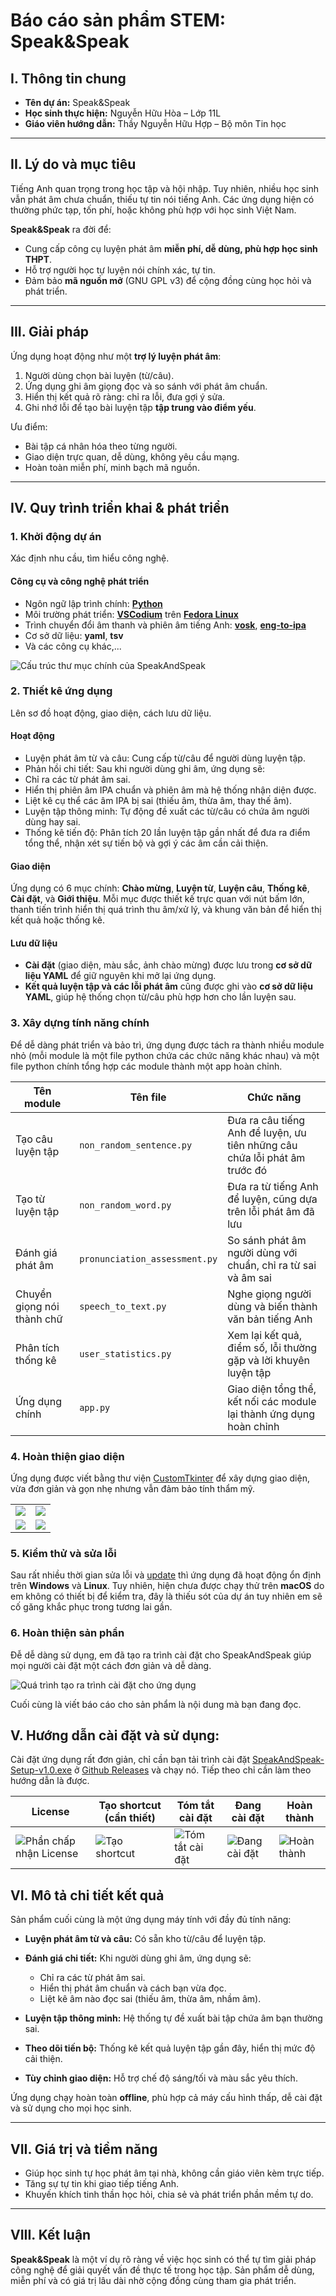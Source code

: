 # Báo cáo sản phẩm STEM: Speak\&Speak

## I. Thông tin chung

* **Tên dự án:** Speak\&Speak
* **Học sinh thực hiện:** Nguyễn Hữu Hòa – Lớp 11L
* **Giáo viên hướng dẫn:**  Thầy Nguyễn Hữu Hợp – Bộ môn Tin học

---

## II. Lý do và mục tiêu

Tiếng Anh quan trọng trong học tập và hội nhập. Tuy nhiên, nhiều học sinh vẫn phát âm chưa chuẩn, thiếu tự tin nói tiếng Anh. Các ứng dụng hiện có thường phức tạp, tốn phí, hoặc không phù hợp với học sinh Việt Nam.

**Speak\&Speak** ra đời để:

* Cung cấp công cụ luyện phát âm **miễn phí, dễ dùng, phù hợp học sinh THPT**.
* Hỗ trợ người học tự luyện nói chính xác, tự tin.
* Đảm bảo **mã nguồn mở** (GNU GPL v3) để cộng đồng cùng học hỏi và phát triển.

---

## III. Giải pháp

Ứng dụng hoạt động như một **trợ lý luyện phát âm**:

1. Người dùng chọn bài luyện (từ/câu).
2. Ứng dụng ghi âm giọng đọc và so sánh với phát âm chuẩn.
3. Hiển thị kết quả rõ ràng: chỉ ra lỗi, đưa gợi ý sửa.
4. Ghi nhớ lỗi để tạo bài luyện tập **tập trung vào điểm yếu**.

Ưu điểm:

* Bài tập cá nhân hóa theo từng người.
* Giao diện trực quan, dễ dùng, không yêu cầu mạng.
* Hoàn toàn miễn phí, minh bạch mã nguồn.

---

## IV. Quy trình triển khai & phát triển

### 1. Khởi động dự án

Xác định nhu cầu, tìm hiểu công nghệ.

#### Công cụ và công nghệ phát triển
* Ngôn ngữ lập trình chính: [**Python**](https://www.python.org/)
* Môi trường phát triển: [**VSCodium**](https://vscodium.com/) trên [**Fedora Linux**](https://fedoraproject.org/)
* Trình chuyển đổi âm thanh và phiên âm tiếng Anh: [**vosk**](https://pypi.org/project/vosk/), [**eng-to-ipa**](https://pypi.org/project/eng-to-ipa/)
* Cơ sở dữ liệu: **yaml**, **tsv**
* Và các công cụ khác,...

![Cấu trúc thư mục chính của SpeakAndSpeak](https://raw.githubusercontent.com/nguyenhhoa03/nguyenhhoa03/refs/heads/main/images/Screenshot%20From%202025-09-12%2023-44-12.png)

### 2. Thiết kê ứng dụng

Lên sơ đồ hoạt động, giao diện, cách lưu dữ liệu.

#### Hoạt động

* Luyện phát âm từ và câu: Cung cấp từ/câu để người dùng luyện tập.
* Phản hồi chi tiết: Sau khi người dùng ghi âm, ứng dụng sẽ:
* Chỉ ra các từ phát âm sai.
* Hiển thị phiên âm IPA chuẩn và phiên âm mà hệ thống nhận diện được.
* Liệt kê cụ thể các âm IPA bị sai (thiếu âm, thừa âm, thay thế âm).
* Luyện tập thông minh: Tự động đề xuất các từ/câu có chứa âm người dùng hay sai.
* Thống kê tiến độ: Phân tích 20 lần luyện tập gần nhất để đưa ra điểm tổng thể, nhận xét sự tiến bộ và gợi ý các âm cần cải thiện.

#### Giao diện

Ứng dụng có 6 mục chính: **Chào mừng**, **Luyện từ**, **Luyện câu**, **Thống kê**, **Cài đặt**, và **Giới thiệu**. Mỗi mục được thiết kế trực quan với nút bấm lớn, thanh tiến trình hiển thị quá trình thu âm/xử lý, và khung văn bản để hiển thị kết quả hoặc thống kê.

#### Lưu dữ liệu

* **Cài đặt** (giao diện, màu sắc, ảnh chào mừng) được lưu trong **cơ sở dữ liệu YAML** để giữ nguyên khi mở lại ứng dụng.
* **Kết quả luyện tập và các lỗi phát âm** cũng được ghi vào **cơ sở dữ liệu YAML**, giúp hệ thống chọn từ/câu phù hợp hơn cho lần luyện sau.

### 3. Xây dựng tính năng chính

Để dễ dàng phát triển và bảo trì, ứng dụng được tách ra thành nhiều module nhỏ (mỗi module là một file python chứa các chức năng khác nhau) và một file python chính tổng hợp các module thành một app hoàn chỉnh. 

| Tên module                 | Tên file                      | Chức năng                                                                  |
| -------------------------- | ----------------------------- | -------------------------------------------------------------------------- |
| Tạo câu luyện tập          | `non_random_sentence.py`      | Đưa ra câu tiếng Anh để luyện, ưu tiên những câu chứa lỗi phát âm trước đó |
| Tạo từ luyện tập           | `non_random_word.py`          | Đưa ra từ tiếng Anh để luyện, cũng dựa trên lỗi phát âm đã lưu             |
| Đánh giá phát âm           | `pronunciation_assessment.py` | So sánh phát âm người dùng với chuẩn, chỉ ra từ sai và âm sai              |
| Chuyển giọng nói thành chữ | `speech_to_text.py`           | Nghe giọng người dùng và biến thành văn bản tiếng Anh                      |
| Phân tích thống kê         | `user_statistics.py`          | Xem lại kết quả, điểm số, lỗi thường gặp và lời khuyên luyện tập           |
| Ứng dụng chính             | `app.py`                      | Giao diện tổng thể, kết nối các module lại thành ứng dụng hoàn chỉnh       |

### 4. Hoàn thiện giao diện

Ứng dụng được viết bằng thư viện [CustomTkinter](https://customtkinter.tomschimansky.com/) để xây dựng giao diện, vừa đơn giản và gọn nhẹ nhưng vẫn đảm bảo tính thẩm mỹ.

| | |
|---|---|
| ![](https://raw.githubusercontent.com/nguyenhhoa03/nguyenhhoa03/main/images/Screenshot%20From%202025-09-02%2012-44-47.png) | ![](https://raw.githubusercontent.com/nguyenhhoa03/nguyenhhoa03/main/images/Screenshot%20From%202025-09-02%2012-45-22.png) |
| ![](https://raw.githubusercontent.com/nguyenhhoa03/nguyenhhoa03/main/images/Screenshot%20From%202025-09-02%2012-46-08.png) | ![](https://raw.githubusercontent.com/nguyenhhoa03/nguyenhhoa03/main/images/Screenshot%20From%202025-09-02%2012-46-16.png) |

### 5. Kiểm thử và sửa lỗi

Sau rất nhiều thời gian sửa lỗi và [update](https://github.com/nguyenhhoa03/SpeakAndSpeak/commits) thì ứng dụng đã hoạt động ổn định trên **Windows** và **Linux**. Tuy nhiên, hiện chưa được chạy thử trên **macOS** do em không có thiết bị để kiểm tra, đây là thiếu sót của dự án tuy nhiên em sẽ cố găng khắc phục trong tương lai gần.

### 6. Hoàn thiện sản phẩn 

Đễ dễ dàng sử dụng, em đã tạo ra trình cài đặt cho SpeakAndSpeak giúp mọi người cài đặt một cách đơn giản và dễ dàng.

![Quá trình tạo ra trình cài đặt cho ứng dụng](https://raw.githubusercontent.com/nguyenhhoa03/nguyenhhoa03/refs/heads/main/images/Screenshot%20From%202025-09-15%2019-47-23.png)

Cuối cùng là viết báo cáo cho sản phẩm là nội dung mà bạn đang đọc.

## V. Hướng dẫn cài đặt và sử dụng: 

Cài đặt ứng dụng rất đơn giản, chỉ cần bạn tải trình cài đặt [SpeakAndSpeak-Setup-v1.0.exe](https://github.com/nguyenhhoa03/SpeakAndSpeak/releases/download/SpeakAndSpeak/SpeakAndSpeak-Setup-v1.0.exe) ở [Github Releases](https://github.com/nguyenhhoa03/SpeakAndSpeak/releases/tag/SpeakAndSpeak) và chạy nó. Tiếp theo chỉ cần làm theo hướng dẫn là được. 

|  License | Tạo shortcut (cần thiết) | Tóm tắt cài đặt | Đang cài đặt | Hoàn thành |
|-------------------------|--------------|-----------------|--------------|------------|
| ![Phần chấp nhận License](https://raw.githubusercontent.com/nguyenhhoa03/nguyenhhoa03/main/images/Screenshot%20From%202025-09-15%2019-03-26.png) | ![Tạo shortcut](https://raw.githubusercontent.com/nguyenhhoa03/nguyenhhoa03/main/images/Screenshot%20From%202025-09-15%2019-03-32.png) | ![Tóm tắt cài đặt](https://raw.githubusercontent.com/nguyenhhoa03/nguyenhhoa03/main/images/Screenshot%20From%202025-09-15%2019-03-37.png) | ![Đang cài đặt](https://raw.githubusercontent.com/nguyenhhoa03/nguyenhhoa03/main/images/Screenshot%20From%202025-09-15%2019-03-44.png) | ![Hoàn thành](https://raw.githubusercontent.com/nguyenhhoa03/nguyenhhoa03/main/images/Screenshot%20From%202025-09-15%2019-04-01.png) |


## VI. Mô tả chi tiết kết quả

Sản phẩm cuối cùng là một ứng dụng máy tính với đầy đủ tính năng:

* **Luyện phát âm từ và câu:** Có sẵn kho từ/câu để luyện tập.
* **Đánh giá chi tiết:** Khi người dùng ghi âm, ứng dụng sẽ:

  * Chỉ ra các từ phát âm sai.
  * Hiển thị phát âm chuẩn và cách bạn vừa đọc.
  * Liệt kê âm nào đọc sai (thiếu âm, thừa âm, nhầm âm).
* **Luyện tập thông minh:** Hệ thống tự đề xuất bài tập chứa âm bạn thường sai.
* **Theo dõi tiến bộ:** Thống kê kết quả luyện tập gần đây, hiển thị mức độ cải thiện.
* **Tùy chỉnh giao diện:** Hỗ trợ chế độ sáng/tối và màu sắc yêu thích.

Ứng dụng chạy hoàn toàn **offline**, phù hợp cả máy cấu hình thấp, dễ cài đặt và sử dụng cho mọi học sinh.

---

## VII. Giá trị và tiềm năng

* Giúp học sinh tự học phát âm tại nhà, không cần giáo viên kèm trực tiếp.
* Tăng sự tự tin khi giao tiếp tiếng Anh.
* Khuyến khích tinh thần học hỏi, chia sẻ và phát triển phần mềm tự do.

---

## VIII. Kết luận

**Speak\&Speak** là một ví dụ rõ ràng về việc học sinh có thể tự tìm giải pháp công nghệ để giải quyết vấn đề thực tế trong học tập. Sản phẩm dễ dùng, miễn phí và có giá trị lâu dài nhờ cộng đồng cùng tham gia phát triển.


